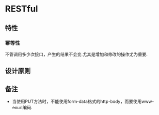 # RESTful
## 特性
### 幂等性
不管调用多少次接口，产生的结果不会变.尤其是增加和修改的操作尤为重要.

## 设计原则


## 备注
- 当使用PUT方法时，不能使用form-data格式的http-body，而要使用www-enurl编码.